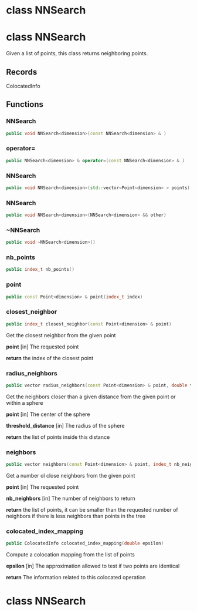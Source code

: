 # class NNSearch


# class NNSearch


 Given a list of points, this class returns neighboring points.



## Records

ColocatedInfo



## Functions

### NNSearch

```cpp
public void NNSearch<dimension>(const NNSearch<dimension> & )
```


### operator=

```cpp
public NNSearch<dimension> & operator=(const NNSearch<dimension> & )
```


### NNSearch

```cpp
public void NNSearch<dimension>(std::vector<Point<dimension> > points)
```


### NNSearch

```cpp
public void NNSearch<dimension>(NNSearch<dimension> && other)
```


### ~NNSearch

```cpp
public void ~NNSearch<dimension>()
```


### nb_points

```cpp
public index_t nb_points()
```


### point

```cpp
public const Point<dimension> & point(index_t index)
```


### closest_neighbor

```cpp
public index_t closest_neighbor(const Point<dimension> & point)
```


 Get the closest neighbor from the given point

**point** [in] The requested point

**return** the index of the closest point

### radius_neighbors

```cpp
public vector radius_neighbors(const Point<dimension> & point, double threshold_distance)
```


 Get the neighbors closer than a given distance from the given point or within a sphere

**point** [in] The center of the sphere

**threshold_distance** [in] The radius of the sphere

**return** the list of points inside this distance

### neighbors

```cpp
public vector neighbors(const Point<dimension> & point, index_t nb_neighbors)
```


 Get a number ol close neighbors from the given point

**point** [in] The requested point

**nb_neighbors** [in] The number of neighbors to return

**return** the list of points, it can be smaller than the requested number of neighbors if there is less neighbors than points in the tree

### colocated_index_mapping

```cpp
public ColocatedInfo colocated_index_mapping(double epsilon)
```


 Compute a colocation mapping from the list of points

**epsilon** [in] The approximation allowed to test if two points are identical

**return** The information related to this colocated operation



# class NNSearch


